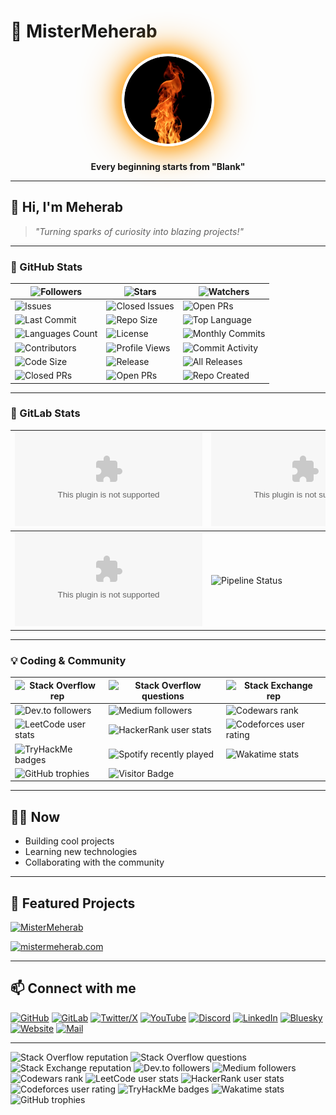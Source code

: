 # 🚀 MisterMeherab

<p align="center">
  <img src="./assets/logo.jpeg" alt="Meherab Logo" width="140" style="border-radius: 50%; box-shadow: 0 0 32px #ff9800, 0 0 64px #ff9800; border: 4px solid #fff; margin-bottom: 0.5em;" />
</p>

<p align="center">
  <b>Every beginning starts from "Blank"</b>
</p>

---

## 👋 Hi, I'm Meherab

> _"Turning sparks of curiosity into blazing projects!"_

---

### 🌟 GitHub Stats

| ![Followers](https://img.shields.io/github/followers/MisterMeherab?label=Followers&style=social) | ![Stars](https://img.shields.io/github/stars/MisterMeherab?label=Stars&style=social) | ![Watchers](https://img.shields.io/github/watchers/MisterMeherab?label=Watchers&style=social) |
|---|---|---|
| ![Issues](https://img.shields.io/github/issues/MisterMeherab/MisterMeherab?label=Issues) | ![Closed Issues](https://img.shields.io/github/issues-closed/MisterMeherab/MisterMeherab?label=Closed%20Issues) | ![Open PRs](https://img.shields.io/github/pull-requests/MisterMeherab/MisterMeherab?label=Open%20PRs) |
| ![Last Commit](https://img.shields.io/github/last-commit/MisterMeherab/MisterMeherab?label=Last%20Commit) | ![Repo Size](https://img.shields.io/github/repo-size/MisterMeherab/MisterMeherab?label=Repo%20Size) | ![Top Language](https://img.shields.io/github/languages/top/MisterMeherab/MisterMeherab?label=Top%20Language) |
| ![Languages Count](https://img.shields.io/github/languages/count/MisterMeherab/MisterMeherab?label=Languages) | ![License](https://img.shields.io/github/license/MisterMeherab/MisterMeherab?label=License) | ![Monthly Commits](https://img.shields.io/github/commit-activity/m/MisterMeherab/MisterMeherab?label=Monthly%20Commits) |
| ![Contributors](https://img.shields.io/github/contributors/MisterMeherab/MisterMeherab?label=Contributors) | ![Profile Views](https://komarev.com/ghpvc/?username=MisterMeherab&label=Profile%20views&color=0e75b6&style=flat) | ![Commit Activity](https://img.shields.io/github/commit-activity/y/MisterMeherab/MisterMeherab) |
| ![Code Size](https://img.shields.io/github/languages/code-size/MisterMeherab/MisterMeherab) | ![Release](https://img.shields.io/github/v/release/MisterMeherab/MisterMeherab) | ![All Releases](https://img.shields.io/github/downloads/MisterMeherab/MisterMeherab/total) |
| ![Closed PRs](https://img.shields.io/github/issues-pr-closed/MisterMeherab/MisterMeherab) | ![Open PRs](https://img.shields.io/github/issues-pr/MisterMeherab/MisterMeherab) | ![Repo Created](https://img.shields.io/date/1588291200?label=Repo%20Created&color=blue) |

---

### 🦊 GitLab Stats

| ![Stars](https://img.shields.io/gitlab/stars/MisterMeherab/mistermeherab.com?gitlab_url=https://gitlab.com) | ![Forks](https://img.shields.io/gitlab/forks/MisterMeherab/mistermeherab.com?gitlab_url=https://gitlab.com) | ![Issues](https://img.shields.io/gitlab/issues/MisterMeherab/mistermeherab.com?gitlab_url=https://gitlab.com) |
|---|---|---|
| ![Last Commit](https://img.shields.io/gitlab/last-commit/MisterMeherab/mistermeherab.com?gitlab_url=https://gitlab.com) | ![Pipeline Status](https://img.shields.io/gitlab/pipeline-status/MisterMeherab/mistermeherab.com/main?gitlab_url=https://gitlab.com) |  |

---

### 💡 Coding & Community

| ![Stack Overflow rep](https://img.shields.io/stackexchange/stackoverflow/r/39304416?label=Stack%20Overflow%20rep&logo=stack-overflow) | ![Stack Overflow questions](https://img.shields.io/stackexchange/stackoverflow/q/39304416?label=Stack%20Overflow%20questions&logo=stack-overflow) | ![Stack Exchange rep](https://img.shields.io/stackexchange/stackexchange/r/39304416?label=Stack%20Exchange%20rep&logo=stack-exchange) |
|---|---|---|
| ![Dev.to followers](https://img.shields.io/dev.to/followers/mistermeherab?logo=devdotto) | ![Medium followers](https://img.shields.io/medium/followers/@mistermeherab?logo=medium) | ![Codewars rank](https://www.codewars.com/users/MisterMeherab/badges/large) |
| ![LeetCode user stats](https://img.shields.io/leetcode/stars/MisterMeherab?logo=leetcode) | ![HackerRank user stats](https://img.shields.io/hackerrank/users/MisterMeherab/badges/large) | ![Codeforces user rating](https://img.shields.io/codeforces/rating/MisterMeherab?logo=codeforces) |
| ![TryHackMe badges](https://img.shields.io/badge/dynamic/json?color=green&label=TryHackMe&query=%24.rank&url=https%3A%2F%2Ftryhackme.com%2Fapi%2Fuser%2FMisterMeherab) | ![Spotify recently played](https://img.shields.io/spotify/playing?user=MisterMeherab) | ![Wakatime stats](https://github-readme-stats.vercel.app/api/wakatime?username=MisterMeherab) |
| ![GitHub trophies](https://github-profile-trophy.vercel.app/?username=MisterMeherab&theme=darkhub&no-frame=true&margin-w=10) | ![Visitor Badge](https://visitor-badge.laobi.icu/badge?page_id=MisterMeherab.MisterMeherab) |  |

---

## 👨‍💻 Now

- Building cool projects
- Learning new technologies
- Collaborating with the community

---

## 🚀 Featured Projects

[![MisterMeherab](https://github-readme-stats.vercel.app/api/pin/?username=MisterMeherab&repo=MisterMeherab&theme=github_dark)](https://github.com/MisterMeherab/MisterMeherab)

[![mistermeherab.com](https://github-readme-stats.vercel.app/api/pin/?username=MisterMeherab&repo=mistermeherab.com&theme=github_dark)](https://github.com/MisterMeherab/mistermeherab.com)

---

## 📫 Connect with me

[![GitHub](https://img.shields.io/badge/GitHub-181717?style=flat&logo=github&logoColor=white)](https://github.com/MisterMeherab)
[![GitLab](https://img.shields.io/badge/GitLab-FC6D26?style=flat&logo=gitlab&logoColor=white)](https://gitlab.com/mistermeherab)
[![Twitter/X](https://img.shields.io/badge/Twitter-1DA1F2?style=flat&logo=twitter&logoColor=white)](https://x.com/MisterMeherab)
[![YouTube](https://img.shields.io/badge/YouTube-FF0000?style=flat&logo=youtube&logoColor=white)](https://youtube.com/@MisterMeherab)
[![Discord](https://img.shields.io/badge/Discord-5865F2?style=flat&logo=discord&logoColor=white)](https://discord.com/users/1334188709465030668)
[![LinkedIn](https://img.shields.io/badge/LinkedIn-0A66C2?style=flat&logo=linkedin&logoColor=white)](https://linkedin.com/in/mistermeherab)
[![Bluesky](https://img.shields.io/badge/Bluesky-0285FF?style=flat&logo=bluesky&logoColor=white)](https://bsky.app/profile/mistermeherab.bsky.social)
[![Website](https://img.shields.io/badge/Website-000000?style=flat&logo=About.me&logoColor=white)](https://mistermeherab.com)
[![Mail](https://img.shields.io/badge/Email-D14836?style=flat&logo=gmail&logoColor=white)](mailto:contact@mistermeherab.com)

---

<!-- More dynamic badges and integrations -->

![Stack Overflow reputation](https://img.shields.io/stackexchange/stackoverflow/r/39304416?label=Stack%20Overflow%20rep&logo=stack-overflow)
![Stack Overflow questions](https://img.shields.io/stackexchange/stackoverflow/q/39304416?label=Stack%20Overflow%20questions&logo=stack-overflow)
![Stack Exchange reputation](https://img.shields.io/stackexchange/stackexchange/r/39304416?label=Stack%20Exchange%20rep&logo=stack-exchange)
![Dev.to followers](https://img.shields.io/dev.to/followers/mistermeherab?logo=devdotto)
![Medium followers](https://img.shields.io/medium/followers/@mistermeherab?logo=medium)
![Codewars rank](https://www.codewars.com/users/MisterMeherab/badges/large)
![LeetCode user stats](https://img.shields.io/leetcode/stars/MisterMeherab?logo=leetcode)
![HackerRank user stats](https://img.shields.io/hackerrank/users/MisterMeherab/badges/large)
![Codeforces user rating](https://img.shields.io/codeforces/rating/MisterMeherab?logo=codeforces)
![TryHackMe badges](https://img.shields.io/badge/dynamic/json?color=green&label=TryHackMe&query=%24.rank&url=https%3A%2F%2Ftryhackme.com%2Fapi%2Fuser%2FMisterMeherab)
![Wakatime stats](https://github-readme-stats.vercel.app/api/wakatime?username=MisterMeherab)
![GitHub trophies](https://github-profile-trophy.vercel.app/?username=MisterMeherab&theme=darkhub&no-frame=true&margin-w=10)

<!-- You can add more by integrating with other APIs or badge services! -->
